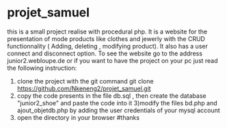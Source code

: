 # projet_samuel
this is a small project realise with procedural php. It is a website for the presentation of mode products like clothes and jewerly with the CRUD functionnality ( Adding, deleting , modifying product).
It also has a user connect and disconnect option.
To see the website go to the address   junior2.webloupe.de
or if you want to have the project on your pc just read the following instruction:

1) clone the project with the git command      git clone https://github.com/Nkeneng2/projet_samuel.git
2) copy the code presents in the file db.sql , then create the database "junior2_shoe" and paste the code into it
3)modify the files bd.php and ajout_objetdb.php by adding the user credentials of your mysql account
4) open the directory in your browser
 #thanks
